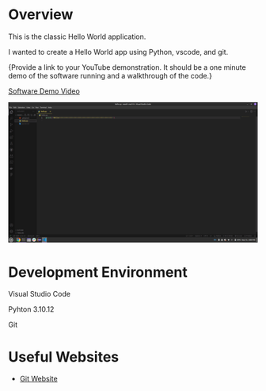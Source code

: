 # Overview

This is the classic Hello World application.

I wanted to create a Hello World app using Python, vscode, and git.

{Provide a link to your YouTube demonstration. It should be a one minute demo of the software running and a walkthrough of the code.}

[Software Demo Video](https://youtu.be/Yhkl5d6pyFI)

![Screenshot of  the environment](env.png)

# Development Environment

Visual Studio Code

Pyhton 3.10.12

Git


# Useful Websites

- [Git Website](https://git-scm.com/)
